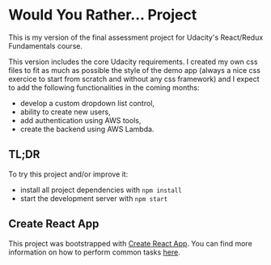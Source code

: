 # Would You Rather... Project

This is my version of the final assessment project for Udacity's React/Redux Fundamentals course.

This version includes the core Udacity requirements. I created my own css files to fit as much as possible the style of the demo app (always a nice css exercice to start from scratch and without any css framework) and I expect to add the following functionalities in the coming months:

- develop a custom dropdown list control,
- ability to create new users,
- add authentication using AWS tools,
- create the backend using AWS Lambda.

## TL;DR

To try this project and/or improve it:

- install all project dependencies with `npm install`
- start the development server with `npm start`

## Create React App

This project was bootstrapped with [Create React App](https://github.com/facebookincubator/create-react-app). You can find more information on how to perform common tasks [here](https://github.com/facebookincubator/create-react-app/blob/master/packages/react-scripts/template/README.md).

